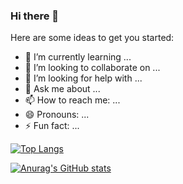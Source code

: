 ### Hi there 👋

Here are some ideas to get you started:

- 🌱 I’m currently learning ...
- 👯 I’m looking to collaborate on ...
- 🤔 I’m looking for help with ...
- 💬 Ask me about ...
- 📫 How to reach me: ...
- 😄 Pronouns: ...
- ⚡ Fun fact: ...

[![Top Langs](https://github-readme-stats.vercel.app/api/top-langs/?username=seoy316&include_forks=true)](https://github.com/seoy316/github-readme-stats)


[![Anurag's GitHub stats](https://github-readme-stats.vercel.app/api?username=seoy316)](https://github.com/seoy316/github-readme-stats)
